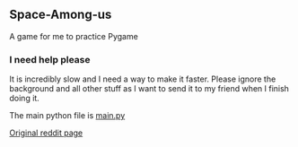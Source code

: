 ## Space-Among-us
A game for me to practice Pygame

### I need help please
It is incredibly slow and I need a way to make it faster. Please ignore the background and all other stuff as I want to send it to my friend when I finish doing it.

The main python file is [main.py](./main.py)

[Original reddit page](https://www.reddit.com/r/pygame/comments/vte286/make_my_program_faster/)
